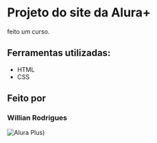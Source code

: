 # Projeto do site da Alura+ 

feito um curso.

## Ferramentas utilizadas:
* HTML
* CSS

## Feito por
### Willian Rodrigues

![Alura Plus](https://github.com/WilRocha97/Meu-site/blob/b407af7c14f23a0e24cb11db94b6c0b93e79911b/Portfolio/assets/Alura+.png))
